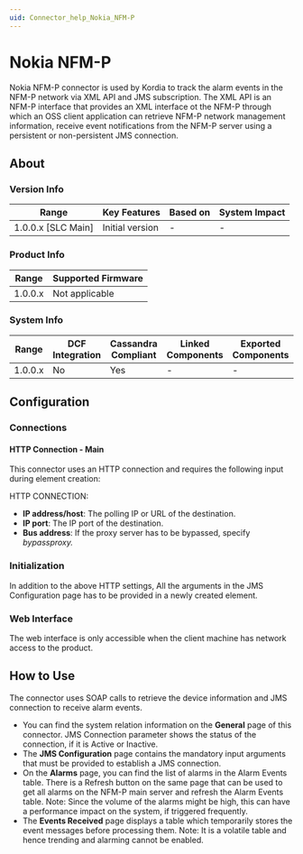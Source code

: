 ```yaml
---
uid: Connector_help_Nokia_NFM-P
---
```


# Nokia NFM-P

Nokia NFM-P connector is used by Kordia to track the alarm events in the NFM-P network via XML API and JMS subscription. The XML API is an NFM-P interface that provides an XML interface ot the NFM-P through which an OSS client application can retrieve NFM-P network management information, receive event notifications from the NFM-P server using a persistent or non-persistent JMS connection.

## About

### Version Info

| Range                | Key Features     | Based on     | System Impact     |
|----------------------|------------------|--------------|-------------------|
| 1.0.0.x \[SLC Main\] | Initial version  | \-           | \-                |

### Product Info

| Range     | Supported Firmware     |
|-----------|------------------------|
| 1.0.0.x   | Not applicable         |

### System Info

| Range     | DCF Integration     | Cassandra Compliant     | Linked Components     | Exported Components     |
|-----------|---------------------|-------------------------|-----------------------|-------------------------|
| 1.0.0.x   | No                  | Yes                     | \-                    | \-                      |

## Configuration

### Connections

#### HTTP Connection - Main

This connector uses an HTTP connection and requires the following input during element creation:

HTTP CONNECTION:

- **IP address/host**: The polling IP or URL of the destination.
- **IP port**: The IP port of the destination.
- **Bus address**: If the proxy server has to be bypassed, specify *bypassproxy.*

### Initialization

In addition to the above HTTP settings, All the arguments in the JMS Configuration page has to be provided in a newly created element.

### Web Interface

The web interface is only accessible when the client machine has network access to the product.

## How to Use

The connector uses SOAP calls to retrieve the device information and JMS connection to receive alarm events.

- You can find the system relation information on the **General** page of this connector. JMS Connection parameter shows the status of the connection, if it is Active or Inactive.
- The **JMS Configuration** page contains the mandatory input arguments that must be provided to establish a JMS connection.
- On the **Alarms** page, you can find the list of alarms in the Alarm Events table. There is a Refresh button on the same page that can be used to get all alarms on the NFM-P main server and refresh the Alarm Events table. Note: Since the volume of the alarms might be high, this can have a performance impact on the system, if triggered frequently.
- The **Events Received** page displays a table which temporarily stores the event messages before processing them. Note: It is a volatile table and hence trending and alarming cannot be enabled.
